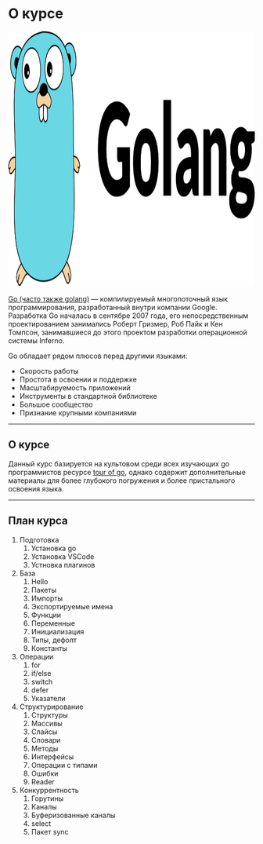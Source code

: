 # О курсе


<p align="center">
  <img width="520px" height="520px" src="go.png" alt="logo"/>
</p>


[Go (часто также golang)](https://go.dev) — компилируемый многопоточный язык программирования, разработанный внутри компании Google. Разработка Go началась в сентябре 2007 года, его непосредственным проектированием занимались Роберт Гризмер, Роб Пайк и Кен Томпсон, занимавшиеся до этого проектом разработки операционной системы Inferno.

Go обладает рядом плюсов перед другими языками:

- Скорость работы
- Простота в освоении и поддержке
- Масштабируемость приложений
- Инструменты в стандартной библиотеке
- Большое сообщество
- Признание крупными компаниями

---

## О курсе

Данный курс базируется на культовом среди всех изучающих go программистов ресурсе [tour of go](https://go.dev/tour/welcome/1), однако содержит дополнительные материалы для более глубокого погружения и более пристального освоения языка.

---

## План курса

1. Подготовка
    1. Установка go
    1. Установка VSCode
    1. Устновка плагинов
1. База
    1. Hello
    1. Пакеты
    1. Импорты
    1. Экспортируемые имена
    1. Функции
    1. Переменные
    1. Инициализация
    1. Типы, дефолт
    1. Константы
1. Операции
    1. for
    1. if/else
    1. switch
    1. defer
    1. Указатели
1. Структурирование
    1. Структуры
    1. Массивы
    1. Слайсы
    1. Словари
    1. Методы
    1. Интерфейсы
    1. Операции с типами
    1. Ошибки
    1. Reader
1. Конкуррентность
    1. Горутины
    1. Каналы
    1. Буферизованные каналы
    1. select
    1. Пакет sync    
